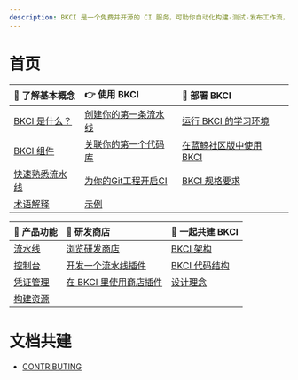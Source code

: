 ```yaml
---
description: BKCI 是一个免费并开源的 CI 服务，可助你自动化构建-测试-发布工作流，持续、快速、高质量地交付你的产品。
---
```


# 首页


| 🐤 了解基本概念 | 👉 使用 BKCI | 🚀 部署 BKCI |
| :--- | :--- | :--- |
| [BKCI 是什么？](overview/what-is-bkci.md) | [创建你的第一条流水线](tutorials/create-first-pipeline.md) | [运行 BKCI 的学习环境](setup/run-bkci-in-one-docker.md) |
| [BKCI 组件](overview/components.md) | [关联你的第一个代码库](tutorials/link-first-repo.md) | [在蓝鲸社区版中使用 BKCI](setup/run-bkci-in-prod/on-bkce.md) |
| [快速熟悉流水线](overview/learn-pipeline-in-5-min.md) | [为你的Git工程开启CI](tutorials/enable-git-ci.md) | [BKCI 规格要求](setup/system-requirements/) |
| [术语解释](overview/terminology/) | [示例](tutorials/examples/) |  |

| 📔 产品功能 | 🏪 研发商店 | 🤝 一起共建 BKCI |
| :--- | :--- | :--- |
| [流水线](services/pipelines/) | [浏览研发商店](store/store-home.md) | [BKCI 架构](contribute/architecture.md) |
| [控制台](services/console.md) | [开发一个流水线插件](store/plugins/create-plugin/) | [BKCI 代码结构](contribute/code-framework.md) |
| [凭证管理](services/ticket.md) | [在 BKCI 里使用商店插件](store/plugins/upload-plugin.md) | [设计理念](contribute/design.md) |
| [构建资源](services/pools/) |  |  |

# 文档共建

* [CONTRIBUTING](contribute/CONTRIBUTING.md)
